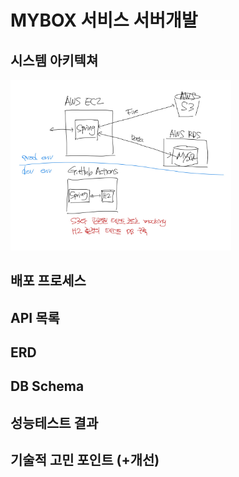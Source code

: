 # MYBOX 서비스 서버개발

## 시스템 아키텍쳐
<img src="./docs-img/Arch-2.jpg"  width="70%" height="50%"/>

## 배포 프로세스

## API 목록

## ERD

## DB Schema

## 성능테스트 결과

## 기술적 고민 포인트 (+개선)
